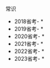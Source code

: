常识













* 2018省考-
  * 
* 2019省考-
  * 
* 2020省考-
  * 
* 2021省考-
  * 
* 2022省考-
  * 
* 2023省考-
  * 